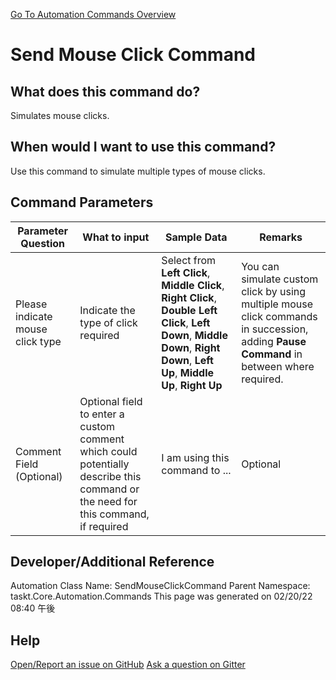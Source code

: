 <!--TITLE: Send Mouse Click Command -->
<!-- SUBTITLE: a command in the Input Commands group. -->
[Go To Automation Commands Overview](/automation-commands.md)


# Send Mouse Click Command


## What does this command do?
Simulates mouse clicks.


## When would I want to use this command?
Use this command to simulate multiple types of mouse clicks.


## Command Parameters
| Parameter Question   	| What to input  	|  Sample Data 	| Remarks  	|
| ---                    | ---               | ---           | ---       |
|Please indicate mouse click type|Indicate the type of click required|Select from **Left Click**, **Middle Click**, **Right Click**, **Double Left Click**, **Left Down**, **Middle Down**, **Right Down**, **Left Up**, **Middle Up**, **Right Up** |You can simulate custom click by using multiple mouse click commands in succession, adding **Pause Command** in between where required.|
|Comment Field (Optional)|Optional field to enter a custom comment which could potentially describe this command or the need for this command, if required|I am using this command to ...|Optional|






## Developer/Additional Reference
Automation Class Name: SendMouseClickCommand
Parent Namespace: taskt.Core.Automation.Commands
This page was generated on 02/20/22 08:40 午後


## Help
[Open/Report an issue on GitHub](https://github.com/saucepleez/taskt/issues/new)
[Ask a question on Gitter](https://gitter.im/taskt-rpa/Lobby)
